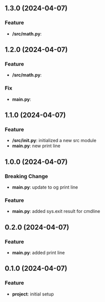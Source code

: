 ## 1.3.0 (2024-04-07)

### Feature

- **/src/math.py**: 

## 1.2.0 (2024-04-07)

### Feature

- **/src/math.py**: 

### Fix

- **main.py**: 

## 1.1.0 (2024-04-07)

### Feature

- **/src/__init__.py**: initialized a new src module
- **main.py**: new print line

## 1.0.0 (2024-04-07)

### Breaking Change

- **main.py**: update to og print line

### Feature

- **main.py**: added sys.exit result for cmdline

## 0.2.0 (2024-04-07)

### Feature

- **main.py**: added print line

## 0.1.0 (2024-04-07)

### Feature

- **project**: initial setup
